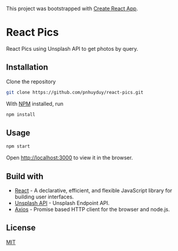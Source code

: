 This project was bootstrapped with [Create React App](https://github.com/facebook/create-react-app).

# React Pics

React Pics using Unsplash API to get photos by query.
## Installation
Clone the repository
```bash
git clone https://github.com/pnhuyduy/react-pics.git
```
With [NPM](https://npmjs.org/) installed, run
```bash
npm install
```

## Usage

```python
npm start
```
Open [http://localhost:3000](http://localhost:3000) to view it in the browser.

## Build with
* [React](https://reactjs.org/) - A declarative, efficient, and flexible JavaScript library for building user interfaces.
* [Unsplash API](https://unsplash.com/developers) - Unsplash Endpoint API.
* [Axios](https://github.com/axios/axios) - Promise based HTTP client for the browser and node.js.

## License
[MIT](https://choosealicense.com/licenses/mit/)
